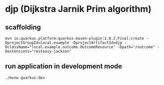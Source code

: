 # djp (Dijkstra Jarnik Prim algorithm)

## scaffolding

```shell
mvn io.quarkus.platform:quarkus-maven-plugin:2.8.2.Final:create -DprojectGroupId=local.example -DprojectArtifactId=djp -DclassName="local.example.outcome.OutcomeResource" -Dpath="/outcome" -Dextensions="resteasy-jackson"
```

## run application in development mode

```shell
./mvnw quarkus:dev
```
